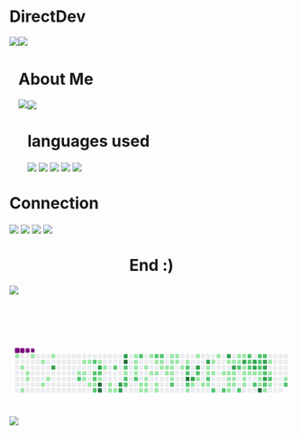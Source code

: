 #  <h> DirectDev</h>

<div>
	<body>
  <a href"https://github.com/Directinho/">
<p>
<img height="180cm" weight="50" align="down" src="https://c.tenor.com/T9xkJO7G7poAAAAM/elma-pointing.gif"/> 
<img height="180cm" align="left" src="https://github-readme-stats.vercel.app/api?username=Directinho&show_icons=true&theme=radical&include_all_commits=true&count_private=private"/>
</p>
</div>
<div>
<p>
<h1>About Me</h1>
	
	
</p>	
</div>
<div>
<p>
<img height="180" align="center" src="https://media1.giphy.com/media/MOCQX3U6wKPFDPGyoc/giphy.gif?cid=790b76115e940468ded39105be04c454f8e35b883dfa7b68&rid=giphy.gif&ct=g"/>
<img height="160cm" weight="150" align="left" src="https://github-readme-stats.vercel.app/api/top-langs/?username=Directinho&show=langs_count=3"/>

</p>
</div>
	</body>
<body>
<div>
<p>	
<h1>languages used</h1>

<img height="50cm" align="center" id="elma3" src="https://i.imgur.com/N3A969j.gif"/>
<img height="50cm" align="center" id="Javascripticon" src="https://i.imgur.com/pSDXRKs.png" onclick=(https://developer.mozilla.org/en-US/docs/Web/JavaScript)/>
<img height="50" align="center" id="PynthonIcon" src="https://i.imgur.com/3xopVhI.png" onclick=(https://www.python.org/psf/)/> 
<img height="50" align="center" id="typescript" src="https://i.imgur.com/LHJzvaI.png" onclick=(https://www.typescriptlang.org)/>
<img height="50cm" align="center" id="elma3" src="https://i.imgur.com/N3A969j.gif"/>

</p>
</div>
	

<div>
<p>

<h1>Connection</h1>

<img height="120cm" align="center" id="Twitter" src="https://i.imgur.com/qCNG93Z.png"> 
<img height="120cm" align="center" id"Xbox" src="https://i.imgur.com/JuFWG8m.png"/>
<img height="120cm" align="center" id"Medal" src="https://i.imgur.com/wS8Ekmn.png"/>
<img height="120cm" align="center" id"GameBanana" src="https://i.imgur.com/Uj3fGeC.png"/>
 
</p>
<p>

</p>
</div>

<div>
<p>
	
<h1 align="center">End :)</h1 align="down">		
	
<img height="100cm" align="left" src="https://i.imgur.com/s82OT10.gif"/>
<img height="130cm" align="center" src="https://raw.githubusercontent.com/Platane/snk/output/github-contribution-grid-snake.gif"/>
<img height="100cm" align="center" src="https://i.imgur.com/s82OT10.gif"/>
	
</p>
</div>
</body>
</div>
